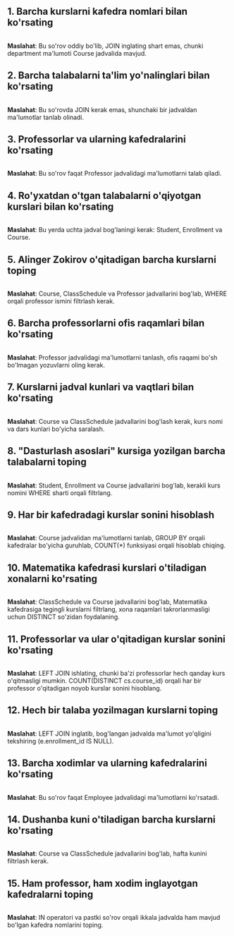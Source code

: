 
## 1. Barcha kurslarni kafedra nomlari bilan ko'rsating
```sql

```
**Maslahat**: Bu so'rov oddiy bo'lib, JOIN inglating shart emas, chunki department ma'lumoti Course jadvalida mavjud.

## 2. Barcha talabalarni ta'lim yo'nalinglari bilan ko'rsating
```sql

```
**Maslahat**: Bu so'rovda JOIN kerak emas, shunchaki bir jadvaldan ma'lumotlar tanlab olinadi.

## 3. Professorlar va ularning kafedralarini ko'rsating
```sql

```
**Maslahat**: Bu so'rov faqat Professor jadvalidagi ma'lumotlarni talab qiladi.

## 4. Ro'yxatdan o'tgan talabalarni o'qiyotgan kurslari bilan ko'rsating
```sql

```
**Maslahat**: Bu yerda uchta jadval bog'laningi kerak: Student, Enrollment va Course.

## 5. Alinger Zokirov o'qitadigan barcha kurslarni toping
```sql

```
**Maslahat**: Course, ClassSchedule va Professor jadvallarini bog'lab, WHERE orqali professor ismini filtrlash kerak.

## 6. Barcha professorlarni ofis raqamlari bilan ko'rsating
```sql

```
**Maslahat**: Professor jadvalidagi ma'lumotlarni tanlash, ofis raqami bo'sh bo'lmagan yozuvlarni oling kerak.

## 7. Kurslarni jadval kunlari va vaqtlari bilan ko'rsating
```sql

```
**Maslahat**: Course va ClassSchedule jadvallarini bog'lash kerak, kurs nomi va dars kunlari bo'yicha saralash.

## 8. "Dasturlash asoslari" kursiga yozilgan barcha talabalarni toping
```sql

```
**Maslahat**: Student, Enrollment va Course jadvallarini bog'lab, kerakli kurs nomini WHERE sharti orqali filtrlang.

## 9. Har bir kafedradagi kurslar sonini hisoblash
```sql

```
**Maslahat**: Course jadvalidan ma'lumotlarni tanlab, GROUP BY orqali kafedralar bo'yicha guruhlab, COUNT(*) funksiyasi orqali hisoblab chiqing.

## 10. Matematika kafedrasi kurslari o'tiladigan xonalarni ko'rsating
```sql

```
**Maslahat**: ClassSchedule va Course jadvallarini bog'lab, Matematika kafedrasiga tegingli kurslarni filtrlang, xona raqamlari takrorlanmasligi uchun DISTINCT so'zidan foydalaning.

## 11. Professorlar va ular o'qitadigan kurslar sonini ko'rsating
```sql

```
**Maslahat**: LEFT JOIN ishlating, chunki ba'zi professorlar hech qanday kurs o'qitmasligi mumkin. COUNT(DISTINCT cs.course_id) orqali har bir professor o'qitadigan noyob kurslar sonini hisoblang.

## 12. Hech bir talaba yozilmagan kurslarni toping
```sql

```
**Maslahat**: LEFT JOIN inglatib, bog'langan jadvalda ma'lumot yo'qligini tekshiring (e.enrollment_id IS NULL).

## 13. Barcha xodimlar va ularning kafedralarini ko'rsating
```sql

```
**Maslahat**: Bu so'rov faqat Employee jadvalidagi ma'lumotlarni ko'rsatadi.

## 14. Dushanba kuni o'tiladigan barcha kurslarni ko'rsating
```sql

```
**Maslahat**: Course va ClassSchedule jadvallarini bog'lab, hafta kunini filtrlash kerak.

## 15. Ham professor, ham xodim inglayotgan kafedralarni toping
```sql

```
**Maslahat**: IN operatori va pastki so'rov orqali ikkala jadvalda ham mavjud bo'lgan kafedra nomlarini toping.

